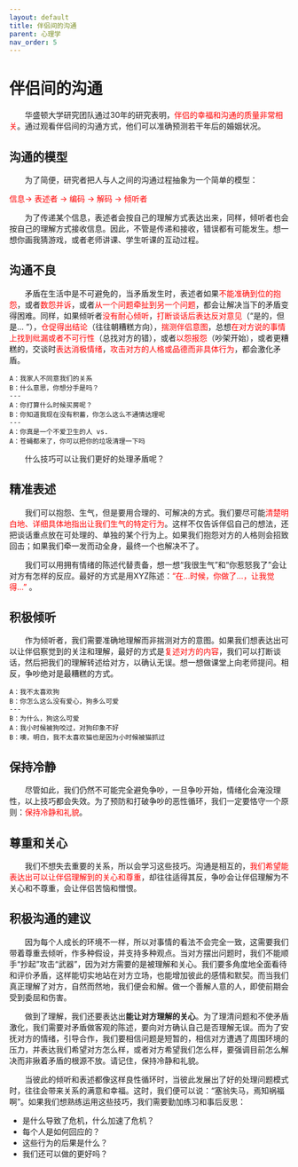 ```yaml
---
layout: default
title: 伴侣间的沟通
parent: 心理学
nav_order: 5
---
```


# 伴侣间的沟通

&emsp;&emsp;华盛顿大学研究团队通过30年的研究表明，<font color=red>伴侣的幸福和沟通的质量非常相关</font>。通过观看伴侣间的沟通方式，他们可以准确预测若干年后的婚姻状况。

## 沟通的模型

&emsp;&emsp;为了简便，研究者把人与人之间的沟通过程抽象为一个简单的模型：  

<font color=red>信息-> 表述者 -> 编码 -> 解码 -> 倾听者</font>  

&emsp;&emsp;为了传递某个信息，表述者会按自己的理解方式表达出来，同样，倾听者也会按自己的理解方式接收信息。因此，不管是传递和接收，错误都有可能发生。想一想你画我猜游戏，或者老师讲课、学生听课的互动过程。

## 沟通不良

&emsp;&emsp;矛盾在生活中是不可避免的，当矛盾发生时，表述者如果<font color=red>不能准确到位的抱怨</font>，或者<font color=red>数怨并诉</font>，或者<font color=red>从一个问题牵扯到另一个问题</font>，都会让解决当下的矛盾变得困难。同样，如果倾听者<font color=red>没有耐心倾听</font>，<font color=red>打断谈话后表达反对意见</font>（“是的，但是… ”），<font color=red>仓促得出结论</font>（往往朝糟糕方向），<font color=red>揣测伴侣意图</font>，总想<font color=red>在对方说的事情上找到纰漏或者不可行性</font>（总找对方的错），或者<font color=red>以怨报怨</font>（吵架开始），或者更糟糕的，交谈时<font color=red>表达消极情绪</font>，<font color=red>攻击对方的人格或品德而非具体行为</font>，都会激化矛盾。  

```
A：我家人不同意我们的关系  
B：什么意思，你想分手是吗？  
---  
A：你打算什么时候买房呢？  
B：你知道我现在没有积蓄，你怎么这么不通情达理呢  
---
A：你真是一个不爱卫生的人 vs.
A：苍蝇都来了，你可以把你的垃圾清理一下吗
```

&emsp;&emsp;什么技巧可以让我们更好的处理矛盾呢？

## 精准表述

&emsp;&emsp;我们可以抱怨、生气，但是要用合理的、可解决的方式。我们要尽可能<font color=red>清楚明白地、详细具体地指出让我们生气的特定行为</font>。这样不仅告诉伴侣自己的想法，还把谈话重点放在可处理的、单独的某个行为上。如果我们抱怨对方的人格则会招致回击；如果我们牵一发而动全身，最终一个也解决不了。

&emsp;&emsp;我们可以用拥有情绪的陈述代替责备，想一想“我很生气”和“你惹怒我了”会让对方有怎样的反应。最好的方式是用XYZ陈述：<font color=red>“在…时候，你做了…，让我觉得…”</font> 。

## 积极倾听
&emsp;&emsp;作为倾听者，我们需要准确地理解而非揣测对方的意图。如果我们想表达出可以让伴侣察觉到的关注和理解，最好的方式是<font color=red>复述对方的内容</font>，我们可以打断谈话，然后把我们的理解转述给对方，以确认无误。想一想做课堂上向老师提问。相反，争吵绝对是最糟糕的方式。

```
A：我不太喜欢狗  
B：你怎么这么没有爱心，狗多么可爱
---
B：为什么，狗这么可爱  
A：我小时候被狗咬过，对狗印象不好  
B：噢，明白，我不太喜欢猫也是因为小时候被猫抓过
```

## 保持冷静
&emsp;&emsp;尽管如此，我们仍然不可能完全避免争吵，一旦争吵开始，情绪化会淹没理性，以上技巧都会失效。为了预防和打破争吵的恶性循环，我们一定要恪守一个原则：<font color=red>保持冷静和礼貌</font>。

## 尊重和关心
&emsp;&emsp;我们不想失去重要的关系，所以会学习这些技巧。沟通是相互的，<font color=red>我们希望能表达出可以让伴侣理解到的关心和尊重</font>，却往往适得其反，争吵会让伴侣理解为不关心和不尊重，会让伴侣苦恼和憎恨。

## 积极沟通的建议
&emsp;&emsp;因为每个人成长的环境不一样，所以对事情的看法不会完全一致，这需要我们带着尊重去倾听，作多种假设，并支持多种观点。当对方摆出问题时，我们不能顺手“抄起”攻击“武器”，因为对方需要的是被理解和关心。我们要多角度地全面看待和评价矛盾，这样能切实地站在对方立场，也能增加彼此的感情和默契。而当我们真正理解了对方，自然而然地，我们便会和解。做一个善解人意的人，即使前期会受到委屈和伤害。

&emsp;&emsp;做到了理解，我们还要表达出**能让对方理解的关心**。为了理清问题和不使矛盾激化，我们需要对矛盾做客观的陈述，要向对方确认自己是否理解无误。而为了安抚对方的情绪，引导合作，我们要相信问题是短暂的，相信对方遭遇了周围环境的压力，并表达我们希望对方怎么样，或者对方希望我们怎么样，要强调目前怎么解决而非揪着矛盾的根源不放。请记住，保持冷静和礼貌。

&emsp;&emsp;当彼此的倾听和表述都像这样良性循环时，当彼此发展出了好的处理问题模式时，往往会带来关系的满意和幸福。这时，我们便可以说：“塞翁失马，焉知祸福啊”。如果我们想熟练运用这些技巧，我们需要勤加练习和事后反思：
* 是什么导致了危机，什么加速了危机？
* 每个人是如何回应的？
* 这些行为的后果是什么？
* 我们还可以做的更好吗？


